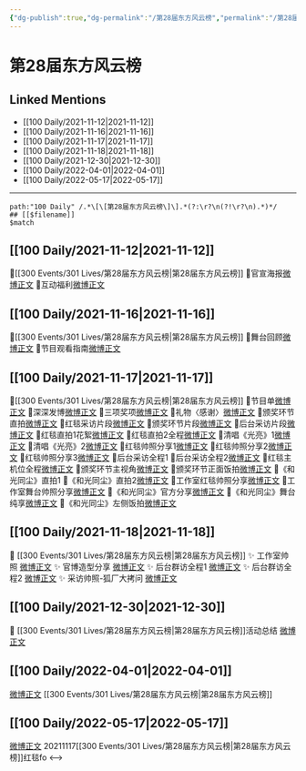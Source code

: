 ```yaml
---
{"dg-publish":true,"dg-permalink":"/第28届东方风云榜","permalink":"/第28届东方风云榜/"}
---
```


# 第28届东方风云榜

## Linked Mentions
- [[100 Daily/2021-11-12\|2021-11-12]]
- [[100 Daily/2021-11-16\|2021-11-16]]
- [[100 Daily/2021-11-17\|2021-11-17]]
- [[100 Daily/2021-11-18\|2021-11-18]]
- [[100 Daily/2021-12-30\|2021-12-30]]
- [[100 Daily/2022-04-01\|2022-04-01]]
- [[100 Daily/2022-05-17\|2022-05-17]]


---

```expander
path:"100 Daily" /.*\[\[第28届东方风云榜\]\].*(?:\r?\n(?!\r?\n).*)*/
## [[$filename]]
$match
```
## [[100 Daily/2021-11-12\|2021-11-12]]
🌟[[300 Events/301 Lives/第28届东方风云榜\|第28届东方风云榜]]
💫官宣海报[微博正文](https://m.weibo.cn/6466290670/4702731887445601)
💫互动福利[微博正文](https://m.weibo.cn/6466290670/4702749830942119)
## [[100 Daily/2021-11-16\|2021-11-16]]
🌟[[300 Events/301 Lives/第28届东方风云榜\|第28届东方风云榜]]
💫舞台回顾[微博正文](https://m.weibo.cn/6466290670/4704263794331514)
💫节目观看指南[微博正文](https://m.weibo.cn/6466290670/4704287277712553)
## [[100 Daily/2021-11-17\|2021-11-17]]
💫[[300 Events/301 Lives/第28届东方风云榜\|第28届东方风云榜]]
🌟节目单[微博正文](https://m.weibo.cn/6466290670/4704463048410719)
🌟深深发博[微博正文](https://m.weibo.cn/6466290670/4704664270144307)
🌟三项奖项[微博正文](https://m.weibo.cn/6466290670/4704640719127774)
🌟礼物〈感谢〉[微博正文](https://m.weibo.cn/6466290670/4704653428133828)
🌟颁奖环节直拍[微博正文](https://m.weibo.cn/6466290670/4704673065601576)
🌟红毯采访片段[微博正文](https://m.weibo.cn/6466290670/4704615759614634)
🌟颁奖环节片段[微博正文](https://m.weibo.cn/6466290670/4704658931319238)
🌟后台采访片段[微博正文](https://m.weibo.cn/6466290670/4704658423287617)
🌟红毯直拍1花絮[微博正文](https://m.weibo.cn/6466290670/4704607240980490)
🌟红毯直拍2全程[微博正文](https://m.weibo.cn/6466290670/4704616024114575)
🌟清唱《光亮》1[微博正文](https://m.weibo.cn/6466290670/4704596901236302)
🌟清唱《光亮》2[微博正文](https://m.weibo.cn/6466290670/4704604476671951)
🌟红毯帅照分享1[微博正文](https://m.weibo.cn/6466290670/4704595361926456)
🌟红毯帅照分享2[微博正文](https://m.weibo.cn/6466290670/4704598554840368)
🌟红毯帅照分享3[微博正文](https://m.weibo.cn/6466290670/4704606909108842)
🌟后台采访全程1[](https://m.weibo.cn/6466290670/4704659359665809)
🌟后台采访全程2[微博正文](https://m.weibo.cn/6466290670/4704678820710414)
🌟红毯主机位全程[微博正文](https://m.weibo.cn/6466290670/4704598176826041)
🌟颁奖环节主视角[微博正文](https://m.weibo.cn/6466290670/4704677511563905)
🌟颁奖环节正面饭拍[微博正文](https://m.weibo.cn/6466290670/4704677385472128)
🌟《和光同尘》直拍1[](https://m.weibo.cn/6466290670/4704651255744187)
🌟《和光同尘》直拍2[微博正文](https://m.weibo.cn/6466290670/4704653063225397)
🌟工作室红毯帅照分享[微博正文](https://m.weibo.cn/6466290670/4704638748329423)
🌟工作室舞台帅照分享[微博正文](https://m.weibo.cn/6466290670/4704674425079094)
🌟《和光同尘》官方分享[微博正文](https://m.weibo.cn/6466290670/4704624294758730)
🌟《和光同尘》舞台纯享[微博正文](https://m.weibo.cn/6466290670/4704625728427493)
🌟《和光同尘》左侧饭拍[微博正文](https://m.weibo.cn/6466290670/4704673527762062)
## [[100 Daily/2021-11-18\|2021-11-18]]
💫 [[300 Events/301 Lives/第28届东方风云榜\|第28届东方风云榜]]
✨ 工作室帅照 [微博正文](https://m.weibo.cn/6466290670/4704973331367650)
✨ 官博造型分享 [微博正文](https://m.weibo.cn/6466290670/4705019012843462)
✨ 后台群访全程1 [微博正文](https://m.weibo.cn/6466290670/4704951835559337)
✨ 后台群访全程2 [微博正文](https://m.weibo.cn/6466290670/4704836546726990)
✨ 采访帅照-狐厂大拷问 [微博正文](https://m.weibo.cn/6466290670/4704806448400226)
## [[100 Daily/2021-12-30\|2021-12-30]]
💫 [[300 Events/301 Lives/第28届东方风云榜\|第28届东方风云榜]]活动总结 [微博正文](https://m.weibo.cn/6466290670/4720145786998003)
## [[100 Daily/2022-04-01\|2022-04-01]]
[微博正文](https://m.weibo.cn/7614261260/4753448229143715) [[300 Events/301 Lives/第28届东方风云榜\|第28届东方风云榜]]
## [[100 Daily/2022-05-17\|2022-05-17]]
[微博正文](https://m.weibo.cn/7633014126/4770057546631275) 20211117[[300 Events/301 Lives/第28届东方风云榜\|第28届东方风云榜]]红毯fo
<-->
